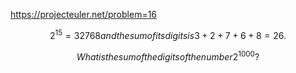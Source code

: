 https://projecteuler.net/problem=16


$$2^15 = 32768 and the sum of its digits is 3 + 2 + 7 + 6 + 8 = 26.$$

$$What is the sum of the digits of the number 2^1000?$$

